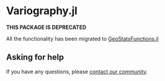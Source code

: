# Variography.jl

**THIS PACKAGE IS DEPRECATED**

All the functionality has been migrated to [GeoStatsFunctions.jl](https://github.com/JuliaEarth/GeoStatsFunctions.jl)

## Asking for help

If you have any questions, please [contact our community](https://juliaearth.github.io/GeoStats.jl/stable/about/community.html).
